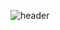 ![header](https://capsule-render.vercel.app/api?type=waving&color=0:0c75e6,50:05c9f9,100:00ee6e&height=300&section=header&text=capsule%20render&fontSize=90)
